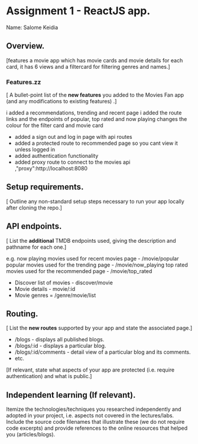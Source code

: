 # Assignment 1 - ReactJS app.

Name: Salome Keidia

## Overview.

[features a movie app which has movie cards and movie details for each card, it has 6 views and a filtercard for filtering genres and names.]

### Features.zz
[ A bullet-point list of the __new features__ you added to the Movies Fan app (and any modifications to existing features) .]

i added a recommendations, trending and recent page
i added the route links and the endpoints of popular, top rated and now playing
changes the colour for the filter card and movie card

 + added a sign out and log in page with api routes
 + added a protected route to recommended page so you cant view it unless logged in
 + added authentication functionality
 + added proxy route to connect to the movies api ,"proxy":http://localhost:8080


## Setup requirements.

[ Outline any non-standard setup steps necessary to run your app locally after cloning the repo.]

## API endpoints.

[ List the __additional__ TMDB endpoints used, giving the description and pathname for each one.] 

e.g.
now playing movies used for recent movies page -  /movie/popular
popular movies used for the trending page - /movie/now_playing
top rated movies used for the recommended page - /movie/top_rated
+ Discover list of movies - discover/movie
+ Movie details - movie/:id
+ Movie genres = /genre/movie/list

## Routing.

[ List the __new routes__ supported by your app and state the associated page.]

+ /blogs - displays all published blogs.
+ /blogs/:id - displays a particular blog.
+ /blogs/:id/comments - detail view of a particular blog and its comments.
+ etc.

[If relevant, state what aspects of your app are protected (i.e. require authentication) and what is public.]

## Independent learning (If relevant).

Itemize the technologies/techniques you researched independently and adopted in your project, 
i.e. aspects not covered in the lectures/labs. Include the source code filenames that illustrate these 
(we do not require code excerpts) and provide references to the online resources that helped you (articles/blogs).